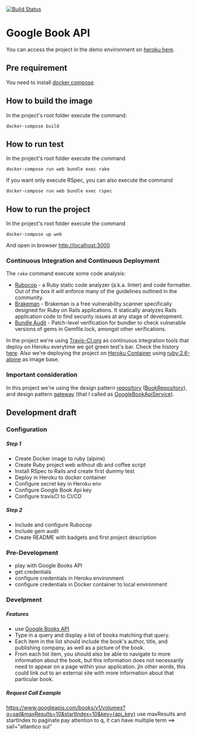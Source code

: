 
[![Build Status](https://travis-ci.org/agranado2k/google_book_api.svg?branch=master)](https://travis-ci.org/agranado2k/google_book_api)
# Google Book API 

You can access the project in the demo environment on [heroku here](https://thawing-crag-46147.herokuapp.com).

## Pre requirement
You need to install [docker compose](https://docs.docker.com/compose/install/).

## How to build the image
In the project's root folder execute the command:
```shell
docker-compose build
```

## How to run test
In the project's root folder execute the command
```shell
docker-compose run web bundle exec rake
```
If you want only execute RSpec, you can also execute the command
```shell
docker-compose run web bundle exec rspec
```

## How to run the project
In the project's root folder execute the command
```shell
docker-compose up web
```
And open in browser [http://localhost:3000](http://localhost:3000)


### Continuous Integration and Continuous Deployment
The `rake` command execute some code analysis:
- [Rubocop](https://github.com/rubocop-hq/rubocop) - a Ruby static code analyzer (a.k.a. linter) and code formatter. Out of the box it will enforce many of the guidelines outlined in the community.
- [Brakeman](https://brakemanscanner.org/) - Brakeman is a free vulnerability scanner specifically designed for Ruby on Rails applications. It statically analyzes Rails application code to find security issues at any stage of development. 
- [Bundle Audit](https://github.com/rubysec/bundler-audit) - Patch-level verification for bundler to check vulnerable versions of gems in Gemfile.lock, amongst other verifications.

In the project we're using [Travis-CI.org](https://travis-ci.org/agranado2k/google_book_api) as continuous integration tools that deploy on Heroku everytime we got green test's bar. Check the history [here](https://travis-ci.org/agranado2k/google_book_api).
Also we're deploying the project on [Heroku Container](https://devcenter.heroku.com/categories/deploying-with-docker) using [ruby:2.6-alpine](https://hub.docker.com/_/ruby) as image base.

### Important consideration
In this project we're using the design pattern [repository](https://martinfowler.com/eaaCatalog/repository.html) ([BookRepository](https://github.com/agranado2k/google_book_api/blob/master/app/repositories/book_repository.rb)), and design pattern [gateway](https://martinfowler.com/eaaCatalog/gateway.html) (that I called as [GoogleBookApiService](https://github.com/agranado2k/google_book_api/blob/master/app/services/google_book_api_service.rb)).

## Development draft

### Configuration

##### Step 1
- Create Docker image to ruby (alpine)
- Create Ruby project web without db and coffee script
- Install RSpec to Rails and create first dummy test
- Deploy in Heroku to docker container
- Configure secret key in Heroku env
- Configure Google Book Api key 
- Configure travisCI to CI/CD

##### Step 2
- Include and configure Rubocop
- Include gem audit
- Create README with badgets and first project description

### Pre-Development
- play with Google Books API
- get credentials
- configure credentials in Heroku environment
- configure credentials in Docker container to local environment

### Develpment
##### Features
- use [Google Books API](https://developers.google.com/books/docs/overview)
- Type in a query and display a list of books matching that query.
- Each item in the list should include the book's author, title, and publishing company, as well as a
picture of the book.
- From each list item, you should also be able to navigate to more information about the book,
but this information does not necessarily need to appear on a page within your application.
jIn other words, this could link out to an external site with more information about that particular book.

##### Request Call Example
https://www.googleapis.com/books/v1/volumes?q=sail&maxResults=10&startIndex=10&key={api_key}
use maxResults and startIndex to paginate
pay attention to q, it can have multiple term ==> sail+"atlantico sul"


